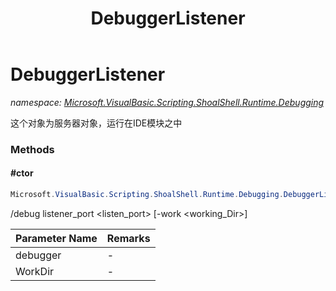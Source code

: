 ﻿---
title: DebuggerListener
---

# DebuggerListener
_namespace: [Microsoft.VisualBasic.Scripting.ShoalShell.Runtime.Debugging](N-Microsoft.VisualBasic.Scripting.ShoalShell.Runtime.Debugging.html)_

这个对象为服务器对象，运行在IDE模块之中

### Methods

#### #ctor
```csharp
Microsoft.VisualBasic.Scripting.ShoalShell.Runtime.Debugging.DebuggerListener.#ctor(System.String,System.String)
```
/debug listener_port <listen_port> [-work <working_Dir>]

|Parameter Name|Remarks|
|--------------|-------|
|debugger|-|
|WorkDir|-|





